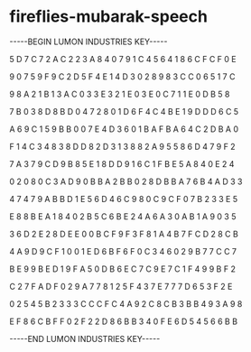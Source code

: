 # fireflies-mubarak-speech

-----BEGIN LUMON INDUSTRIES KEY-----

5 D 7 C 7 2 A C 2 2 3 A 8 4 0 7 9 1 C 4 5 6 4 1 8 6 C F C F 0 E

9 0 7 5 9 F 9 C 2 D 5 F 4 E 1 4 D 3 0 2 8 9 8 3 C C 0 6 5 1 7 C

9 8 A 2 1 B 1 3 A C 0 3 3 E 3 2 1 E 0 3 E 0 C 7 1 1 E 0 D B 5 8

7 B 0 3 8 D 8 B D 0 4 7 2 8 0 1 D 6 F 4 C 4 B E 1 9 D D D 6 C 5

A 6 9 C 1 5 9 B B 0 0 7 E 4 D 3 6 0 1 B A F B A 6 4 C 2 D B A 0

F 1 4 C 3 4 8 3 8 D D 8 2 D 3 1 3 8 8 2 A 9 5 5 8 6 D 4 7 9 F 2

7 A 3 7 9 C D 9 B 8 5 E 1 8 D D 9 1 6 C 1 F B E 5 A 8 4 0 E 2 4

0 2 0 8 0 C 3 A D 9 0 B B A 2 B B 0 2 8 D B B A 7 6 B 4 A D 3 3

4 7 4 7 9 A B B D 1 E 5 6 D 4 6 C 9 8 0 C 9 C F 0 7 B 2 3 3 E 5

E 8 8 B E A 1 8 4 0 2 B 5 C 6 B E 2 4 A 6 A 3 0 A B 1 A 9 0 3 5

3 6 D 2 E 2 8 D E E 0 0 B C F 9 F 3 F 8 1 A 4 B 7 F C D 2 8 C B

4 A 9 D 9 C F 1 0 0 1 E D 6 B F 6 F 0 C 3 4 6 0 2 9 B 7 7 C C 7

B E 9 9 B E D 1 9 F A 5 0 D B 6 E C 7 C 9 E 7 C 1 F 4 9 9 B F 2

C 2 7 F A D F 0 2 9 A 7 7 8 1 2 5 F 4 3 7 E 7 7 7 D 6 5 3 F 2 E

0 2 5 4 5 B 2 3 3 3 C C C F C 4 A 9 2 C 8 C B 3 B B 4 9 3 A 9 8

E F 8 6 C B F F 0 2 F 2 2 D 8 6 B B 3 4 0 F E 6 D 5 4 5 6 6 B B

-----END LUMON INDUSTRIES KEY-----

